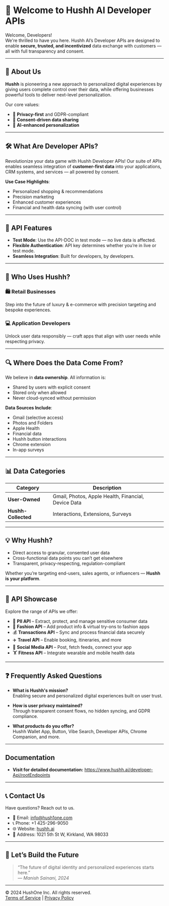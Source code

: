 # 🚀 Welcome to Hushh AI Developer APIs

Welcome, Developers!  
We're thrilled to have you here. Hushh AI’s Developer APIs are designed to enable **secure, trusted, and incentivized** data exchange with customers — all with full transparency and consent.

---

## 🧠 About Us

**Hushh** is pioneering a new approach to personalized digital experiences by giving users complete control over their data, while offering businesses powerful tools to deliver next-level personalization.

Our core values:
- 🔐 **Privacy-first** and GDPR-compliant
- 👥 **Consent-driven data sharing**
- 🧠 **AI-enhanced personalization**

---

## 🛠 What Are Developer APIs?

Revolutionize your data game with Hushh Developer APIs! Our suite of APIs enables seamless integration of **customer-first data** into your applications, CRM systems, and services — all powered by consent.

**Use Case Highlights**:
- Personalized shopping & recommendations
- Precision marketing
- Enhanced customer experiences
- Financial and health data syncing (with user control)

---

## 🧩 API Features

- **Test Mode**: Use the API-DOC in test mode — no live data is affected.
- **Flexible Authentication**: API key determines whether you’re in live or test mode.
- **Seamless Integration**: Built for developers, by developers.

---

## 👥 Who Uses Hushh?

### 🛍 Retail Businesses
Step into the future of luxury & e-commerce with precision targeting and bespoke experiences.

### 💻 Application Developers
Unlock user data responsibly — craft apps that align with user needs while respecting privacy.

---

## 🔍 Where Does the Data Come From?

We believe in **data ownership**. All information is:
- Shared by users with explicit consent
- Stored only when allowed
- Never cloud-synced without permission

**Data Sources Include**:
- Gmail (selective access)
- Photos and Folders
- Apple Health
- Financial data
- Hushh button interactions
- Chrome extension
- In-app surveys

---

## 📊 Data Categories

| Category         | Description                                              |
|------------------|----------------------------------------------------------|
| **User-Owned**   | Gmail, Photos, Apple Health, Financial, Device Data     |
| **Hushh-Collected** | Interactions, Extensions, Surveys                        |

---

## 💡 Why Hushh?

- Direct access to granular, consented user data  
- Cross-functional data points you can’t get elsewhere  
- Transparent, privacy-respecting, regulation-compliant  

Whether you’re targeting end-users, sales agents, or influencers — **Hushh is your platform**.

---

## 🧰 API Showcase

Explore the range of APIs we offer:

- 🔐 **PII API** – Extract, protect, and manage sensitive consumer data  
- 👗 **Fashion API** – Add product info & virtual try-ons to fashion apps  
- 💰 **Transactions API** – Sync and process financial data securely  
- ✈️ **Travel API** – Enable booking, itineraries, and more  
- 📱 **Social Media API** – Post, fetch feeds, connect your app  
- 🏋️ **Fitness API** – Integrate wearable and mobile health data  

---

## ❓ Frequently Asked Questions

- **What is Hushh's mission?**  
  Enabling secure and personalized digital experiences built on user trust.

- **How is user privacy maintained?**  
  Through transparent consent flows, no hidden syncing, and GDPR compliance.

- **What products do you offer?**  
  Hushh Wallet App, Button, Vibe Search, Developer APIs, Chrome Companion, and more.

---
## Documentation

- **Visit for detailed documentation:** https://www.hushh.ai/developer-Api/rootEndpoints 

---

## 📞 Contact Us

Have questions? Reach out to us.

- 📧 Email: [info@hush1one.com](mailto:info@hush1one.com)  
- 📞 Phone: +1 425-296-9050  
- 🌐 Website: [hushh.ai](https://hushh.ai)  
- 🏢 Address: 1021 5th St W, Kirkland, WA 98033  

---

## 🌟 Let’s Build the Future

> “The future of digital identity and personalized experiences starts here.”  
> — *Manish Sainani, 2024*

---

© 2024 HushOne Inc. All rights reserved.  
[Terms of Service](#) | [Privacy Policy](#)
